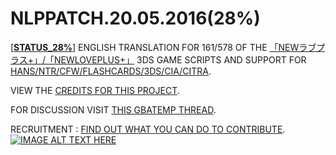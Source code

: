 # NLPPATCH.20.05.2016(28%)
[[**STATUS_28%**](https://github.com/LovePlusProject/NLPPATCH/blob/master/NLPPATCH.INFO.txt)] ENGLISH TRANSLATION FOR 161/578 OF THE [「NEWラブプラス+」/「NEWLOVEPLUS+」](http://www.konami.jp/products/newloveplus_plus/) 3DS GAME SCRIPTS AND SUPPORT FOR [HANS/NTR/CFW/FLASHCARDS/3DS/CIA/CITRA](https://github.com/LovePlusProject/NLPPATCH/tree/master/PLUGIN%20SUPPORT). 

VIEW THE [CREDITS FOR THIS PROJECT](https://github.com/LovePlusProject/NLPPATCH/issues/1). 

FOR DISCUSSION VISIT [THIS GBATEMP THREAD](https://gbatemp.net/threads/request-help-newloveplus-english-translation.395574/).

RECRUITMENT : [FIND OUT WHAT YOU CAN DO TO CONTRIBUTE](https://github.com/LovePlusProject/NLPPATCH/issues/2).
[![IMAGE ALT TEXT HERE](http://i32.photobucket.com/albums/d10/n66x/NLPTRANSLATION/pjhphj.png)](https://www.youtube.com/watch?v=Sz6p45GsLJQ)